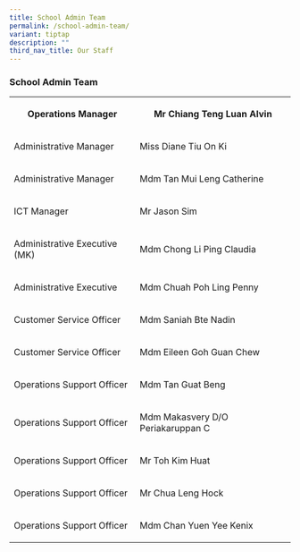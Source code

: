 ```yaml
---
title: School Admin Team
permalink: /school-admin-team/
variant: tiptap
description: ""
third_nav_title: Our Staff
---
```

<h3><strong>School Admin Team</strong></h3>
<table style="minWidth: 50px">
<colgroup>
<col>
<col>
</colgroup>
<tbody>
<tr>
<th rowspan="1" colspan="1">
<p>Operations Manager</p>
</th>
<th rowspan="1" colspan="1">
<p>Mr Chiang Teng Luan Alvin</p>
</th>
</tr>
<tr>
<td rowspan="1" colspan="1">
<p>Administrative Manager</p>
</td>
<td rowspan="1" colspan="1">
<p>Miss Diane Tiu On Ki</p>
</td>
</tr>
<tr>
<td rowspan="1" colspan="1">
<p>Administrative Manager</p>
</td>
<td rowspan="1" colspan="1">
<p>Mdm Tan Mui Leng Catherine</p>
</td>
</tr>
<tr>
<td rowspan="1" colspan="1">
<p>ICT Manager</p>
</td>
<td rowspan="1" colspan="1">
<p>Mr Jason Sim</p>
</td>
</tr>
<tr>
<td rowspan="1" colspan="1">
<p>Administrative Executive (MK)</p>
</td>
<td rowspan="1" colspan="1">
<p>Mdm Chong Li Ping Claudia</p>
</td>
</tr>
<tr>
<td rowspan="1" colspan="1">
<p>Administrative Executive</p>
</td>
<td rowspan="1" colspan="1">
<p>Mdm Chuah Poh Ling Penny</p>
</td>
</tr>
<tr>
<td rowspan="1" colspan="1">
<p>Customer Service Officer</p>
</td>
<td rowspan="1" colspan="1">
<p>Mdm Saniah Bte Nadin</p>
</td>
</tr>
<tr>
<td rowspan="1" colspan="1">
<p>Customer Service Officer</p>
</td>
<td rowspan="1" colspan="1">
<p>Mdm Eileen Goh Guan Chew</p>
</td>
</tr>
<tr>
<td rowspan="1" colspan="1">
<p>Operations Support Officer</p>
</td>
<td rowspan="1" colspan="1">
<p>Mdm Tan Guat Beng</p>
</td>
</tr>
<tr>
<td rowspan="1" colspan="1">
<p>Operations Support Officer</p>
</td>
<td rowspan="1" colspan="1">
<p>Mdm Makasvery D/O Periakaruppan C</p>
</td>
</tr>
<tr>
<td rowspan="1" colspan="1">
<p>Operations Support Officer</p>
</td>
<td rowspan="1" colspan="1">
<p>Mr Toh Kim Huat</p>
</td>
</tr>
<tr>
<td rowspan="1" colspan="1">
<p>Operations Support Officer</p>
</td>
<td rowspan="1" colspan="1">
<p>Mr Chua Leng Hock</p>
</td>
</tr>
<tr>
<td rowspan="1" colspan="1">
<p>Operations Support Officer</p>
</td>
<td rowspan="1" colspan="1">
<p>Mdm Chan Yuen Yee Kenix</p>
</td>
</tr>
</tbody>
</table>
<p></p>